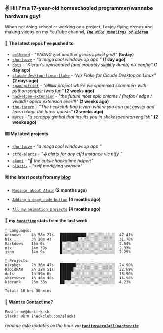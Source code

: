 ### ✌️ Hi! I'm a 17-year-old homeschooled programmer/wannabe hardware guy!

When not doing school or working on a project, I enjoy flying drones and making videos on my YouTube channel, [**_`The Wild Ramblings of Kieran`_**](https://youtube.com/@kieran.rambles).

#### 👷 The latest repos I've pushed to

- [`pxlboard`](https://github.com/taciturnaxolotl/pxlboard) - _"YAGNG (yet another generic pixel grid)"_ **(today)**
- [`shortwave`](https://github.com/taciturnaxolotl/shortwave) - _"a mega cool windows xp app "_ **(1 day ago)**
- [`dots`](https://github.com/taciturnaxolotl/dots) - _"Kieran's opinionated (and probably slightly dumb) nix config"_ **(1 day ago)**
- [`claude-desktop-linux-flake`](https://github.com/k3d3/claude-desktop-linux-flake) - _"Nix Flake for Claude Desktop on Linux"_ **(2 days ago)**
- [`spam-patriot`](https://github.com/taciturnaxolotl/spam-patriot) - _"olllllld project where we spammed scammers with python scripts; twas fun"_ **(2 weeks ago)**
- [`hackatime-extension`](https://github.com/taciturnaxolotl/hackatime-extension) - _"the future most epic chrome / firefox / edge / vivaldi / opera extension ever!!!"_ **(2 weeks ago)**
- [`the-tavern`](https://github.com/taciturnaxolotl/the-tavern) - _"The hackclub bag tavern where you can get gossip and learn about the latest quests"_ **(2 weeks ago)**
- [`myrus`](https://github.com/taciturnaxolotl/myrus) - _"a scrappy gimbal that insults you in shakespearean english"_ **(2 weeks ago)**

#### ⌨️ My latest projects

- [`shortwave`](https://github.com/taciturnaxolotl/shortwave) - _"a mega cool windows xp app "_
- [`ctfd-alerts`](https://github.com/taciturnaxolotl/ctfd-alerts) - _"⛳ alerts for any ctfd instance via ntfy "_
- [`akami`](https://github.com/taciturnaxolotl/akami) - _"🌷 the cutsie hackatime helper!"_
- [`plastic`](https://github.com/taciturnaxolotl/plastic) - _"self modifying website"_

#### 🗒️ the latest posts from my [blog](https://dunkirk.sh)

- [`Musings about Atuin`](https://dunkirk.sh/blog/atuin/) **(2 months ago)**

- [`Adding a copy code button`](https://dunkirk.sh/blog/adding-a-copy-button/) **(4 months ago)**

- [`All my animation projects`](https://dunkirk.sh/blog/my-animations/) **(4 months ago)**



#### 📡 my [_`hackatime`_](https://waka.hackclub.com) stats from the last week

```text
💾 Languages:
unknown     4h 58m 27s   ████████████░░░░░░░░░░░░░  47.41%
Nix         3h 20m 4s    ████████░░░░░░░░░░░░░░░░░  31.78%
Markdown    16m 0s       █░░░░░░░░░░░░░░░░░░░░░░░░  2.54%
nix         14m 39s      █░░░░░░░░░░░░░░░░░░░░░░░░  2.33%
json        14m 9s       █░░░░░░░░░░░░░░░░░░░░░░░░  2.25%

💼 Projects:
nixpkgs     2h 36m 47s   ███████░░░░░░░░░░░░░░░░░░  24.90%
RapidRAW    2h 22m 51s   ██████░░░░░░░░░░░░░░░░░░░  22.69%
dots        1h 59m 0s    █████░░░░░░░░░░░░░░░░░░░░  18.90%
shortwave   1h 46m 46s   █████░░░░░░░░░░░░░░░░░░░░  16.96%
kierank     26m 38s      ██░░░░░░░░░░░░░░░░░░░░░░░  4.23%

Total: 10 hrs 30 mins
```

#### 📮 Want to Contact me?

```text
Email: me@dunkirk.sh
Slack: @krn (hackclub.com/slack)
```

_readme auto updates on the hour via [**`taciturnaxolotl/markscribe`**](https://github.com/taciturnaxolotl/markscribe)_

